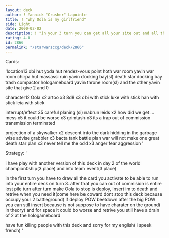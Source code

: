 ```yaml
---
layout: deck
author: ! Yannick "Crusher" Lapointe
title: ! "why Oola is my girlfriend"
side: Light
date: 2000-02-02
description: ! "in your 3 turn you can get all your site out and all the card you need"
rating: 4.0
id: 2866
permalink: "/starwarsccg/deck/2866"
---
```

Cards: 

'location13
obi hut
yoda hut
rendez-vous point
hoth war room
yavin war room
chirpa hut
massassi ruin
yavin docking bay(sl)
death star docking bay
trash compactor
hologameboard
yavin throne room(sl)
and the other yavin site that give 2 and 0

character12
Oola x2
artoo x3
8d8 x3
obi with stick
luke with stick
han with stick
leia with stick

interrupt/effect 35
careful planing (si)
nabrun leids x2
how did we get ... mess x5
it could be worse x3
grimtash x3
its a trap
out of commission
transmission terminated

projection of a skywalker x2
descent into the dark
hidding in the garbage
wise advise
grabbler x3
bacta tank
battle plan
war will not make one great
death star plan x3
never tell me the odd x3
anger fear aggression  '

Strategy: '

i have play with another version of this deck in day 2 of the world champion0ship(3 place) and into team event(3 place)

in the first turn you have to draw all the card you activate to be able to run into your entire deck on turn 3.
after that you can out of commision is entire lost pile turn after turn make Oola to stop is deploy, insert im to death and retrive when you need it(come here be coward dont stop this deck because occupy your 2 battleground)
if deploy POW beetdown after the big POW you can still insert because is not suppose to have charater on the ground( in theory)
and for space it could bo worse and retrive you still have a drain of 2 at the hologameboard

have fun killing people with this deck and sorry for my english( i speek french)
'
